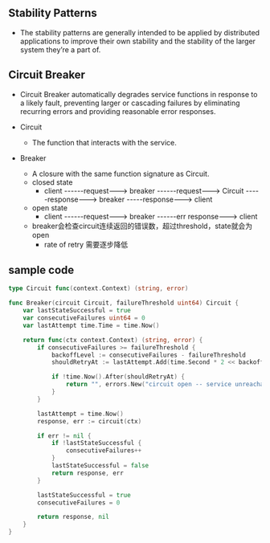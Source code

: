 ## Stability Patterns

+ The stability patterns are generally intended to be applied by distributed applications to improve their own stability and the stability of the larger system they’re a part of.

## Circuit Breaker
+ Circuit Breaker automatically degrades service functions in response to a likely fault, preventing larger or cascading failures by eliminating recurring errors and providing reasonable error responses.

+ Circuit
    + The function that interacts with the service.

+ Breaker
    + A closure with the same function signature as Circuit.
    + closed state
        + client ------request---> breaker ------request---> Circuit -----response---> breaker -----response---> client
    + open state
        + client ------request---> breaker ------err response---> client
    + breaker会检查circuit连续返回的错误数，超过threshold，state就会为open
        + rate of retry 需要逐步降低


## sample code

```go
type Circuit func(context.Context) (string, error)

func Breaker(circuit Circuit, failureThreshold uint64) Circuit {
    var lastStateSuccessful = true
    var consecutiveFailures uint64 = 0
    var lastAttempt time.Time = time.Now()

    return func(ctx context.Context) (string, error) {
        if consecutiveFailures >= failureThreshold {
            backoffLevel := consecutiveFailures - failureThreshold
            shouldRetryAt := lastAttempt.Add(time.Second * 2 << backoffLevel)

            if !time.Now().After(shouldRetryAt) {
                return "", errors.New("circuit open -- service unreachable")
            }
        }

        lastAttempt = time.Now()
        response, err := circuit(ctx)

        if err != nil {
            if !lastStateSuccessful {
                consecutiveFailures++
            }
            lastStateSuccessful = false
            return response, err
        }

        lastStateSuccessful = true
        consecutiveFailures = 0

        return response, nil
    }
}
```
